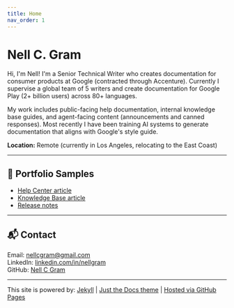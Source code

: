 ```yaml
---
title: Home
nav_order: 1
---
```


# Nell C. Gram

<p>Hi, I'm Nell! I'm a Senior Technical Writer who creates documentation for consumer products at Google (contracted through Accenture). Currently I supervise a global team of 5 writers and create documentation for Google Play (2+ billion users) across 80+ languages.</p>
<p>My work includes public-facing help documentation, internal knowledge base guides, and agent-facing content (announcements and canned responses). Most recently I have been training AI systems to generate documentation that aligns with Google's style guide.</p>

<p><b>Location:</b> Remote (currently in Los Angeles, relocating to the East Coast)</p>

---
## 🧾 Portfolio Samples

<p>
 <ul>
  <li><a href="samples/help-article.md" target="_blank">Help Center article</a><br></li>
  <li><a href="samples/kb-article.md" target="_blank">Knowledge Base article</a><br></li>
  <li><a href="samples/release-notes.md" target="_blank">Release notes</a></li>
 </ul>

---
## 📬 Contact

<p>Email: <a href="mailto:nellcgram@gmail.com">nellcgram@gmail.com</a><br>
LinkedIn: <a href="https://www.linkedin.com/in/nellgram" target="_blank">linkedin.com/in/nellgram</a><br>
GitHub: <a href="https://github.com/nellcgram" target="_blank">Nell C Gram</a></p>

---

<p>This site is powered by:
<a href="https://jekyllrb.com/" target="_blank">Jekyll</a> | <a href="https://just-the-docs.github.io/just-the-docs" target="_blank">Just the Docs theme</a> | <a href="https://pages.github.com" target="_blank">Hosted via GitHub Pages</a></p>

